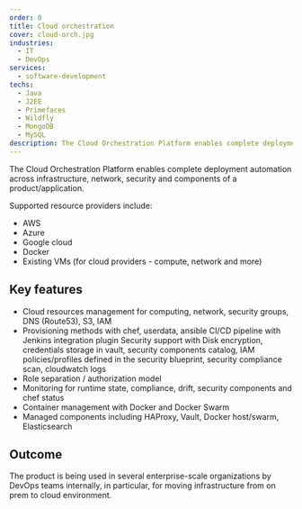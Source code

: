 ```yaml
---
order: 0
title: Cloud orchestration
cover: cloud-orch.jpg
industries:
  - IT
  - DevOps
services:
  - software-development
techs:
  - Java
  - J2EE
  - Primefaces
  - Wildfly
  - MongoDB
  - MySQL
description: The Cloud Orchestration Platform enables complete deployment automation across infrastructure, network, security and components of a product/application
---
```

The Cloud Orchestration Platform enables complete deployment automation across infrastructure, network, security and components of a product/application.

Supported resource providers include:

* AWS
* Azure
* Google cloud
* Docker
* Existing VMs (for cloud providers - compute, network and more)

##  Key features

* Cloud resources management for computing, network, security groups, DNS (Route53), S3, IAM
* Provisioning methods with chef, userdata, ansible
    CI/CD pipeline with Jenkins integration plugin
    Security support with Disk encryption, credentials storage in vault, security components catalog, IAM policies/profiles defined in the security blueprint, security compliance scan, cloudwatch logs
* Role separation / authorization model
* Monitoring for runtime state, compliance, drift, security components and chef status
* Container management with Docker and Docker Swarm
* Managed components including HAProxy, Vault, Docker host/swarm, Elasticsearch

## Outcome

The product is being used in several enterprise-scale organizations by DevOps teams internally, in particular, for moving infrastructure from on prem to cloud environment.
